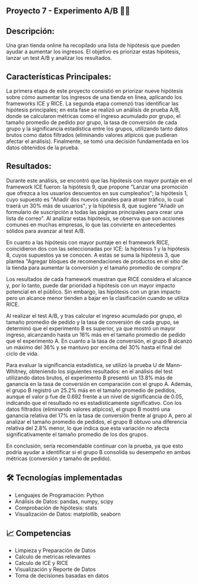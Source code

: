 ## Proyecto 7 - Experimento A/B 🧪🧪  

## Descripción: 
Una gran tienda online ha recopilado una lista de hipótesis que pueden ayudar a aumentar los ingresos. El objetivo es priorizar estas hipótesis, lanzar un test A/B y analizar los resultados. 

## Características Principales: 
La primera etapa de este proyecto consistió en priorizar nueve hipótesis sobre cómo aumentar los ingresos de una tienda en línea, aplicando los frameworks ICE y RICE. La segunda etapa comenzó tras identificar las hipótesis principales; en esta fase se realizó un análisis de prueba A/B, donde se calcularon métricas como el ingreso acumulado por grupo, el tamaño promedio de pedido por grupo, la tasa de conversión de cada grupo y la significancia estadística entre los grupos, utilizando tanto datos brutos como datos filtrados (eliminando valores atípicos que pudieran afectar el análisis). Finalmente, se tomó una decisión fundamentada en los datos obtenidos de la prueba.

## Resultados:
Durante este análisis, se encontró que las hipótesis con mayor puntaje en el framework ICE fueron: la hipótesis 9, que propone "Lanzar una promoción que ofrezca a los usuarios descuentos en sus cumpleaños"; la hipótesis 1, cuyo supuesto es "Añadir dos nuevos canales para atraer tráfico, lo cual traerá un 30% más de usuarios"; y la hipótesis 8, que sugiere "Añadir un formulario de suscripción a todas las páginas principales para crear una lista de correo". Al analizar estas hipótesis, se observa que son acciones comunes en muchas empresas, lo que las convierte en antecedentes sólidos para avanzar al test A/B.

En cuanto a las hipótesis con mayor puntaje en el framework RICE, coincidieron dos con las seleccionadas por ICE: la hipótesis 1 y la hipótesis 8, cuyos supuestos ya se conocen. A estas se suma la hipótesis 3, que plantea "Agregar bloques de recomendaciones de productos en el sitio de la tienda para aumentar la conversión y el tamaño promedio de compra".

Los resultados de cada framework muestran que RICE considera el alcance y, por lo tanto, puede dar prioridad a hipótesis con un mayor impacto potencial en el público. Sin embargo, las hipótesis con un gran impacto pero un alcance menor tienden a bajar en la clasificación cuando se utiliza RICE.

Al realizar el test A/B, y tras calcular el ingreso acumulado por grupo, el tamaño promedio de pedido y la tasa de conversión de cada grupo, se determinó que el experimento B es superior, ya que mostró un mayor ingreso, alcanzando hasta un 16% más en el tamaño promedio de pedido que el experimento A. En cuanto a la tasa de conversión, el grupo B alcanzó un máximo del 36% y se mantuvo por encima del 30% hasta el final del ciclo de vida.

Para evaluar la significancia estadística, se utilizó la prueba U de Mann-Whitney, obteniendo los siguientes resultados: en el análisis del test utilizando datos brutos, el experimento B presentó un 13.8% más de ganancia en la tasa de conversión en comparación con el grupo A. Además, el grupo B registró un 25.2% más en el tamaño promedio de pedidos, aunque el valor p fue de 0.692 frente a un nivel de significancia de 0.05, indicando que el resultado no es estadísticamente significativo. 
Con los datos filtrados (eliminando valores atípicos), el grupo B mostró una ganancia relativa del 17% en la tasa de conversión frente al grupo A, pero al analizar el tamaño promedio de pedidos, el grupo B obtuvo una diferencia relativa del 2.8% menor, lo que indica que esta variación no afecta significativamente el tamaño promedio de los dos grupos.

En conclusión, sería recomendable continuar con la prueba, ya que esto podría ayudar a identificar si el grupo B consolida su desempeño en ambas métricas (conversión y tamaño de pedido).

## 🛠️ Tecnologías implementadas
* Lenguajes de Programación: Python
* Análisis de Datos: pandas, numpy, scipy
* Comprobación de hipótesis: stats
* Visualización de Datos: matplotlib, seaborn

## 📈 Competencias
* Limpieza y Preparación de Datos
* Calculo de metricas relevantes
* Calculo de ICE y RICE 
* Visualización y Reporte de Datos
* Toma de decisiones basadas en datos